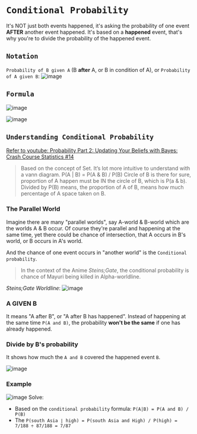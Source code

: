 # `Conditional Probability`

It's NOT just both events happened, it's asking the probability of one event **AFTER** another event happened.
It's based on a **happened** event, that's why you're to divide the probability of the happened event.

## `Notation`

`Probability of B given A` (B **after** A, or B in condition of A),
or `Probability of A given B`:
![image](https://user-images.githubusercontent.com/14041622/44021217-d32d765c-9f16-11e8-8467-26cbc4b790d3.png)


## `Formula`
![image](https://user-images.githubusercontent.com/14041622/45164967-51762a00-b226-11e8-955a-24c08c55afdd.png)

![image](https://user-images.githubusercontent.com/14041622/45909074-7f688a80-be32-11e8-9658-318d667e0cfe.png)


## `Understanding Conditional Probability`

[Refer to youtube: Probability Part 2: Updating Your Beliefs with Bayes: Crash Course Statistics #14](https://www.youtube.com/watch?v=oZCskBpHWyk)

> Based on the concept of Set. 
It’s lot more intuitive to understand with a vann diagram.
P(A | B) = P(A & B) / P(B)
Circle of B is there for sure, proportion of A happen must be IN the circle of B, which is P(a & b). 
Divided by P(B) means, the proportion of A of B, means how much percentage of A space taken on B. 

### The Parallel World
Imagine there are many "parallel worlds", say A-world & B-world which are the worlds A & B occur.
Of course they're parallel and happening at the same time, yet there could be chance of intersection, that A occurs in B's world, or B occurs in A's world.

And the chance of one event occurs in "another world" is the `Conditional probability`.

> In the context of the Anime _Steins;Gate_, the conditional probability is chance of Mayuri being killed in Alpha-worldline.

_Steins;Gate Worldline_:
![image](https://user-images.githubusercontent.com/14041622/45909040-5c3ddb00-be32-11e8-9ab9-0cfb1bb444ad.png)



### A GIVEN B
It means "A after B", or "A after B has happened".
Instead of happening at the same time `P(A and B)`, the probability **won't be the same** if one has already happened.


### Divide by B's probability

It shows how much the `A and B` covered the happened event `B`.

![image](https://user-images.githubusercontent.com/14041622/45909018-3a445880-be32-11e8-9f97-cd63e8ced65a.png)




### Example
![image](https://user-images.githubusercontent.com/14041622/44024197-3a720794-9f1f-11e8-823d-597a6775f95c.png)
Solve:
- Based on the `conditional probability` formula: `P(A|B) = P(A and B) / P(B)`
- The `P(south Asia ∣ high) = P(south Asia and High) / P(high) = 7/188 ÷ 87/188 = 7/87`